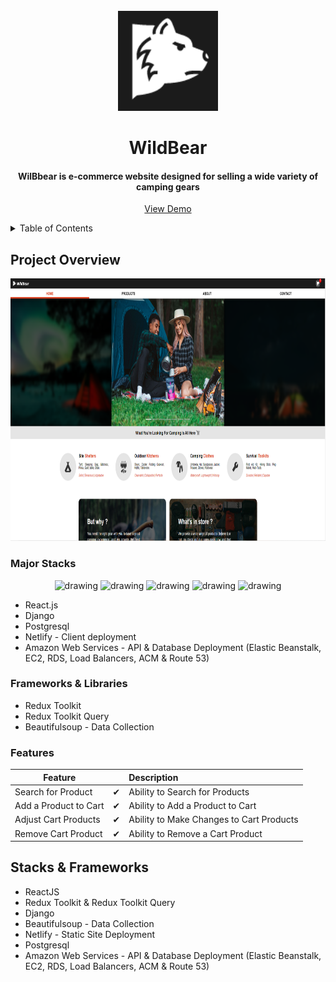 <br />
<div align="center">
   <img src="logo.PNG" alt="Logo" width="160" height="160">

  <h1 align="center">WildBear</h1>
  <h4 align="center">WilBbear is e-commerce website designed for selling a wide variety of camping gears</h4>

  <p align="center">
    <a href="https://www.wildbear-shop.com/">View Demo</a>
  </p>
</div>

<!-- TABLE OF CONTENTS -->
<details>
  <summary>Table of Contents</summary>
  <ol>
    <li>
      <a href="#project-overview">Project Overview</a>
      <ul>
        <li><a href="#major-stacks">Major Stacks</a></li>
        <li><a href="#frameworks--libraries">Frameworks and Libraries</a></li>
        <li><a href="#features">Features</a></li>
      </ul>
    </li>
  </ol>
</details>

## Project Overview
<div align="center">
  <img src="wildbear.PNG" alt="wildbear" width="800" height="420">
</div>

### Major Stacks
<div align="center">
   <img src="https://user-images.githubusercontent.com/105224348/212036967-b918c968-bab2-441f-8679-2fa7594f8e94.png" alt="drawing" height="70" />
   <img src="https://user-images.githubusercontent.com/105224348/212036713-363affef-d00c-4ad9-a5eb-b837827aa0ea.png" alt="drawing" height="70" />
   <img src="https://user-images.githubusercontent.com/105224348/212037388-6fa92131-66b6-42d7-8e08-b3afa0d3b977.png" alt="drawing" height="70" />
   <img src="https://user-images.githubusercontent.com/105224348/212038128-0ee6c28d-a1fc-4ea0-aae9-01df852bd6d3.svg" alt="drawing" height="70" />
   <img src="https://user-images.githubusercontent.com/105224348/212038725-111a4ba5-3f23-42a0-8bfe-58de7aea4c6b.svg" alt="drawing" height="70" />
 </div>

* React.js
* Django
* Postgresql
* Netlify - Client deployment
* Amazon Web Services - API & Database Deployment (Elastic Beanstalk, EC2, RDS, Load Balancers, ACM & Route 53)

### Frameworks & Libraries

* Redux Toolkit 
* Redux Toolkit Query
* Beautifulsoup - Data Collection

### Features

| Feature  | | Description  |
|----------|:-------------:|:-------------|
| Search for Product | &#10004; | Ability to Search for Products |
| Add a Product to Cart | &#10004; | Ability to Add a Product to Cart |
| Adjust Cart Products | &#10004; | Ability to Make Changes to Cart Products |
| Remove Cart Product | &#10004; | Ability to Remove a Cart Product |

## Stacks & Frameworks

* ReactJS
* Redux Toolkit & Redux Toolkit Query
* Django
* Beautifulsoup - Data Collection
* Netlify - Static Site Deployment
* Postgresql
* Amazon Web Services - API & Database Deployment (Elastic Beanstalk, EC2, RDS, Load Balancers, ACM & Route 53)




